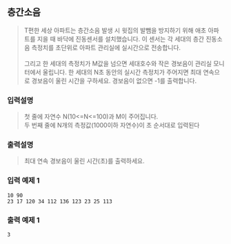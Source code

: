 ## 층간소음

> T편한 세상 아파트는 층간소음 발생 시 윗집의 발뺌을 방지하기 위해 애초 아파트를 지을 때 바닥에 진동센서를 설치했습니다. 이 센서는 각 세대의 층간 진동소음 측정치를 초단위로 아파트 관리실에 실시간으로 전송합니다.<br><br>
> 그리고 한 세대의 측정치가 M값을 넘으면 세대호수와 작은 경보음이 관리실 모니터에서 울립니다. 한 세대의 N초 동안의 실시간 측정치가 주어지면 최대 연속으로 경보음이 울린 시간을 구하세요. 경보음이 없으면 -1를 출력합니다.

### 입력설명

> 첫 줄에 자연수 N(10<=N<=100)과 M이 주어집니다.<br>
> 두 번째 줄에 N개의 측정값(1000이하 자연수)이 초 순서대로 입력된다

### 출력설명

> 최대 연속 경보음이 울린 시간(초)를 출력하세요.

### 입력 예제 1

```
10 90
23 17 120 34 112 136 123 23 25 113
```

### 출력 예제 1

```
3
```
